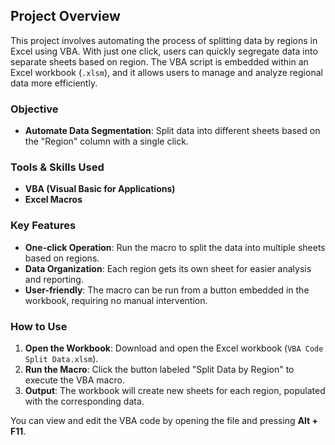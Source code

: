 ## Project Overview

This project involves automating the process of splitting data by regions in Excel using VBA. With just one click, users can quickly segregate data into separate sheets based on region. The VBA script is embedded within an Excel workbook (`.xlsm`), and it allows users to manage and analyze regional data more efficiently.

### Objective
- **Automate Data Segmentation**: Split data into different sheets based on the "Region" column with a single click.

### Tools & Skills Used
- **VBA (Visual Basic for Applications)**
- **Excel Macros**

### Key Features
- **One-click Operation**: Run the macro to split the data into multiple sheets based on regions.
- **Data Organization**: Each region gets its own sheet for easier analysis and reporting.
- **User-friendly**: The macro can be run from a button embedded in the workbook, requiring no manual intervention.

### How to Use
1. **Open the Workbook**: Download and open the Excel workbook (`VBA Code Split Data.xlsm`).
2. **Run the Macro**: Click the button labeled "Split Data by Region" to execute the VBA macro.
3. **Output**: The workbook will create new sheets for each region, populated with the corresponding data.

You can view and edit the VBA code by opening the file and pressing **Alt + F11**.

